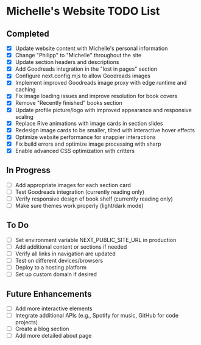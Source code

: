 # Michelle's Website TODO List

## Completed
- [x] Update website content with Michelle's personal information
- [x] Change "Philipp" to "Michelle" throughout the site
- [x] Update section headers and descriptions
- [x] Add Goodreads integration in the "lost in pages" section
- [x] Configure next.config.mjs to allow Goodreads images
- [x] Implement improved Goodreads image proxy with edge runtime and caching
- [x] Fix image loading issues and improve resolution for book covers
- [x] Remove "Recently finished" books section
- [x] Update profile picture/logo with improved appearance and responsive scaling
- [x] Replace Rive animations with image cards in section slides
- [x] Redesign image cards to be smaller, tilted with interactive hover effects
- [x] Optimize website performance for snappier interactions
- [x] Fix build errors and optimize image processing with sharp
- [x] Enable advanced CSS optimization with critters

## In Progress
- [ ] Add appropriate images for each section card
- [ ] Test Goodreads integration (currently reading only)
- [ ] Verify responsive design of book shelf (currently reading only)
- [ ] Make sure themes work properly (light/dark mode)

## To Do
- [ ] Set environment variable NEXT_PUBLIC_SITE_URL in production
- [ ] Add additional content or sections if needed
- [ ] Verify all links in navigation are updated
- [ ] Test on different devices/browsers
- [ ] Deploy to a hosting platform
- [ ] Set up custom domain if desired

## Future Enhancements
- [ ] Add more interactive elements
- [ ] Integrate additional APIs (e.g., Spotify for music, GitHub for code projects)
- [ ] Create a blog section
- [ ] Add more detailed about page 